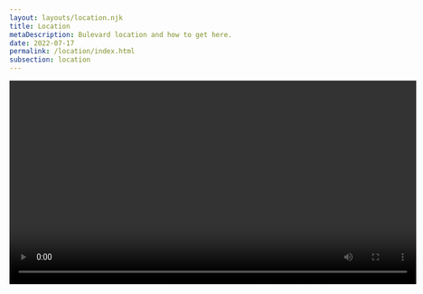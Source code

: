 ```yaml
---
layout: layouts/location.njk
title: Location
metaDescription: Bulevard location and how to get here.
date: 2022-07-17
permalink: /location/index.html
subsection: location
---
```

<video controls width="720">
    <source src="/static/video/bulevard-location.mp4" type="video/mp4">
</video>